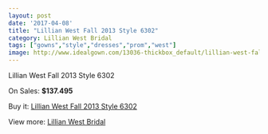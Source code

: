 ```yaml
---
layout: post
date: '2017-04-08'
title: "Lillian West Fall 2013 Style 6302"
category: Lillian West Bridal
tags: ["gowns","style","dresses","prom","west"]
image: http://www.idealgown.com/13036-thickbox_default/lillian-west-fall-2013-style-6302.jpg
---
```

Lillian West Fall 2013 Style 6302

On Sales: **$137.495**
<a href="https://www.idealgown.com/en/lillian-west-bridal/5231-lillian-west-fall-2013-style-6302.html"><amp-img layout="responsive" width="600" height="600" src="//www.idealgown.com/13036-thickbox_default/lillian-west-fall-2013-style-6302.jpg" alt="Lillian West Fall 2013 Style 6302 0" /></a>
<a href="https://www.idealgown.com/en/lillian-west-bridal/5231-lillian-west-fall-2013-style-6302.html"><amp-img layout="responsive" width="600" height="600" src="//www.idealgown.com/13039-thickbox_default/lillian-west-fall-2013-style-6302.jpg" alt="Lillian West Fall 2013 Style 6302 1" /></a>
<a href="https://www.idealgown.com/en/lillian-west-bridal/5231-lillian-west-fall-2013-style-6302.html"><amp-img layout="responsive" width="600" height="600" src="//www.idealgown.com/13038-thickbox_default/lillian-west-fall-2013-style-6302.jpg" alt="Lillian West Fall 2013 Style 6302 2" /></a>
<a href="https://www.idealgown.com/en/lillian-west-bridal/5231-lillian-west-fall-2013-style-6302.html"><amp-img layout="responsive" width="600" height="600" src="//www.idealgown.com/13037-thickbox_default/lillian-west-fall-2013-style-6302.jpg" alt="Lillian West Fall 2013 Style 6302 3" /></a>

Buy it: [Lillian West Fall 2013 Style 6302](https://www.idealgown.com/en/lillian-west-bridal/5231-lillian-west-fall-2013-style-6302.html "Lillian West Fall 2013 Style 6302")

View more: [Lillian West Bridal](https://www.idealgown.com/en/70-lillian-west-bridal "Lillian West Bridal")